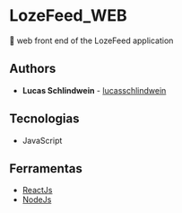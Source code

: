 # LozeFeed_WEB

:rocket: web front end of the LozeFeed application

## Authors
* **Lucas Schlindwein** - [lucasschlindwein](https://github.com/lucasschlindwein)


## Tecnologias
* JavaScript

## Ferramentas
* [ReactJs](https://pt-br.reactjs.org/)
* [NodeJs](https://nodejs.org/en/)



